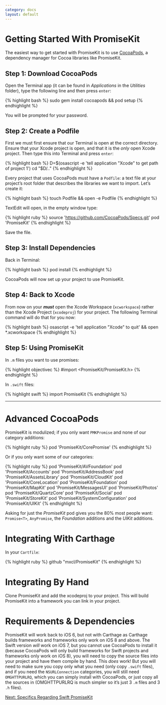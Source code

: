 ```yaml
---
category: docs
layout: default
---
```


# Getting Started With PromiseKit

The easiest way to get started with PromiseKit is to use [CocoaPods](http://cocoapods.org), a dependency manager for Cocoa libraries like PromiseKit. 

## Step 1: Download CocoaPods

Open the Terminal app (it can be found in *Applications* in the *Utilities* folder), type the following line and then press `enter`:

{% highlight bash %}
sudo gem install cocoapods && pod setup
{% endhighlight %}

You will be prompted for your password.

## Step 2: Create a Podfile

First we must first ensure that our Terminal is open at the correct directory. Ensure that your Xcode project is open, and that it is the *only* open Xcode project. Then type this into Terminal and press `enter`:

{% highlight bash %}
D=$(osascript -e 'tell application "Xcode" to get path of project 1') cd "$D/.."
{% endhighlight %}

Every project that uses CocoaPods must have a `Podfile`: a text file at your project’s root folder that describes the libraries we want to import. Let’s create it:

{% highlight bash %}
touch Podfile && open -e Podfile
{% endhighlight %}

TextEdit will open, in the empty window type:

{% highlight ruby %}
source 'https://github.com/CocoaPods/Specs.git'
pod 'PromiseKit'
{% endhighlight %}

Save the file.

## Step 3: Install Dependencies

Back in Terminal:

{% highlight bash %}
pod install
{% endhighlight %}

CocoaPods will now set up your project to use PromiseKit.

## Step 4: Back to Xcode

From now on your ***must*** open the Xcode Workspace (`xcworkspace`) rather than the Xcode Project (`xcodeproj`) for your project. The following Terminal command will do that for you now:

{% highlight bash %}
osascript -e 'tell application "Xcode" to quit' && open *.xcworkspace
{% endhighlight %}

## Step 5: Using PromiseKit

In `.m` files you want to use promises:

{% highlight objectivec %}
#import <PromiseKit/PromiseKit.h>
{% endhighlight %}

In `.swift` files:

{% highlight swift %}
import PromiseKit
{% endhighlight %}

<hr>

# Advanced CocoaPods

PromiseKit is modulized; if you only want `PMKPromise` and none of our category additions:

{% highlight ruby %}
pod 'PromiseKit/CorePromise'
{% endhighlight %}

Or if you only want some of our categories:

{% highlight ruby %}
pod 'PromiseKit/AVFoundation'
pod 'PromiseKit/Accounts'
pod 'PromiseKit/AddressBook'
pod 'PromiseKit/AssetsLibrary'
pod 'PromiseKit/CloudKit'
pod 'PromiseKit/CoreLocation'
pod 'PromiseKit/Foundation'
pod 'PromiseKit/MapKit'
pod 'PromiseKit/MessagesUI'
pod 'PromiseKit/Photos'
pod 'PromiseKit/QuartzCore'
pod 'PromiseKit/Social'
pod 'PromiseKit/StoreKit'
pod 'PromiseKit/SystemConfiguration'
pod 'PromiseKit/UIKit'
{% endhighlight %}

<aside>
Asking for just the <i>PromiseKit</i> pod gives you the 80% most people want: <code>Promise&lt;T&gt;</code>, <code>AnyPromise</code>, the <i>Foundation</i> additions and the <i>UIKit</i> additions.
</aside>


# Integrating With Carthage

In your `Cartfile`:

{% highlight ruby %}
github "mxcl/PromiseKit"
{% endhighlight %}


# Integrating By Hand

Clone PromiseKit and add the xcodeproj to your project. This will build PromiseKit into a framework you can link in your project.


# Requirements & Dependencies

PromiseKit will work back to iOS 6, but not with Carthage as Carthage builds frameworks and frameworks only work on iOS 8 and above. The Swift version *will* work on iOS 7, but you cannot use CocoaPods to install it (because CocoaPods will only build frameworks for Swift projects and frameworks only work on iOS 8), you will need to copy the source files into your project and have them compile by hand. This *does* work! But you will need to make sure you copy only what you need (only copy `.swift` files), and if you need the `NSURLConnection` categories, you will still need `OMGHTTPURLRQ`, which you can simply install with CocoaPods, or just copy all the sources in (OMGHTTPURLRQ is much simpler so it’s just 3 `.m` files and 3 `.h` files).

<div><a class="pagination" href="/swift">Next: Specifics Regarding Swift PromiseKit</a></div>
